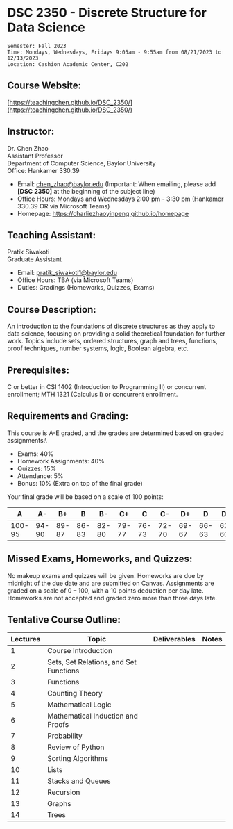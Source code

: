 # DSC 2350 - Discrete Structure for Data Science

```
Semester: Fall 2023 
Time: Mondays, Wednesdays, Fridays 9:05am - 9:55am from 08/21/2023 to 12/13/2023
Location: Cashion Academic Center, C202
```

## Course Website:
[https://teachingchen.github.io/DSC_2350/](https://teachingchen.github.io/DSC_2350/)

## Instructor:
Dr. Chen Zhao\
Assistant Professor\
Department of Computer Science, Baylor University\
Office: Hankamer 330.39
* Email: chen_zhao@baylor.edu (Important: When emailing, please add **[DSC 2350]** at the beginning of the subject line)
* Office Hours: Mondays and Wednesdays 2:00 pm - 3:30 pm (Hankamer 330.39 OR via Microsoft Teams)
* Homepage: https://charliezhaoyinpeng.github.io/homepage

## Teaching Assistant:
Pratik Siwakoti\
Graduate Assistant
* Email: pratik_siwakoti1@baylor.edu
* Office Hours: TBA (via Microsoft Teams)
* Duties: Gradings (Homeworks, Quizzes, Exams)

## Course Description:
An introduction to the foundations of discrete structures as they apply to data science, focusing on providing a solid theoretical foundation for further work. Topics include sets, ordered structures, graph and trees, functions, proof techniques, number systems, logic, Boolean algebra, etc.

## Prerequisites:
C or better in CSI 1402 (Introduction to Programming II) or concurrent enrollment; MTH 1321 (Calculus I) or concurrent enrollment.

## Requirements and Grading: 
This course is A-E graded, and the grades are determined based on graded assignments:\
* Exams: 40% 
* Homework Assignments: 40%
* Quizzes: 15% 
* Attendance: 5% 
* Bonus: 10% (Extra on top of the final grade)

Your final grade will be based on a scale of 100 points:

| A      | A-    | B+    | B     | B-    | C+    | C     | C-    | D+    | D     | D-    | E    |
|--------|-------|-------|-------|-------|-------|-------|-------|-------|-------|-------|------|
| 100-95 | 94-90 | 89-87 | 86-83 | 82-80 | 79-77 | 76-73 | 72-70 | 69-67 | 66-63 | 62-60 | 59-0 |

## Missed Exams, Homeworks, and Quizzes:
No makeup exams and quizzes will be given. Homeworks are due by midnight of the due date and are submitted on Canvas. Assignments are graded on a scale of 0 – 100, with a 10 points deduction per day late. Homeworks are not accepted and graded zero more than three days late.


## Tentative Course Outline:

| Lectures  | Topic                                                                                   	    | Deliverables               	| Notes 	|
|---------	|------------------------------------------------------------------------------------------	    |---------------------------	|-------	|
| 1       	| Course Introduction                                                                     	    |                             |       	|
| 2       	| Sets, Set Relations, and Set Functions  	                                                    |                	            |       	|
| 3       	| Functions                                                                    	                |                     	|       	|
| 4       	| Counting Theory                                                                           	  |                       	  |       	|
| 5       	| Mathematical Logic  	                                                                        |                          	  |       	|
| 6       	| Mathematical Induction and Proofs                                             	              |                  	    |       	|
| 7       	| Probability                                            	                                      |                 	    |       	|
| 8       	| Review of Python                                                             	                |                      	|       	|
| 9       	| Sorting Algorithms                                                           	                |                     	|       	|
| 10       	| Lists                                                                        	                |                      	|       	|
| 11       	| Stacks and Queues                                                            	                |                      	|       	|
| 12       	| Recursion                                                                                	    |                    	        |       	|
| 13       	| Graphs                                                  	                                    |                    	        |       	|
| 14       	| Trees                                                 	                                      |               	        |       	|
      











































